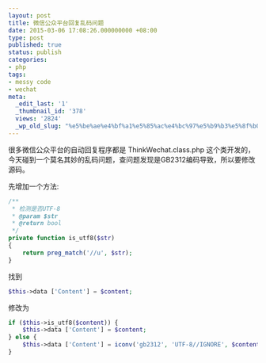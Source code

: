 ```yaml
---
layout: post
title: 微信公众平台回复乱码问题
date: 2015-03-06 17:08:26.000000000 +08:00
type: post
published: true
status: publish
categories:
- php
tags:
- messy code
- wechat
meta:
  _edit_last: '1'
  _thumbnail_id: '378'
  views: '2824'
  _wp_old_slug: "%e5%be%ae%e4%bf%a1%e5%85%ac%e4%bc%97%e5%b9%b3%e5%8f%b0%e5%9b%9e%e5%a4%8d%e4%b9%b1%e7%a0%81%e9%97%ae%e9%a2%98"
---
```

很多微信公众平台的自动回复程序都是 ThinkWechat.class.php 这个类开发的，今天碰到一个莫名其妙的乱码问题，查问题发现是GB2312编码导致，所以要修改源码。

先增加一个方法:

```php
/**
 * 检测是否UTF-8
 * @param $str
 * @return bool
 */
private function is_utf8($str)
{
    return preg_match('//u', $str);
}
```

找到

```php
$this->data ['Content'] = $content;
```

修改为

```php
if ($this->is_utf8($content)) {
    $this->data ['Content'] = $content;
} else {
    $this->data ['Content'] = iconv('gb2312', 'UTF-8//IGNORE', $content);
}
```
